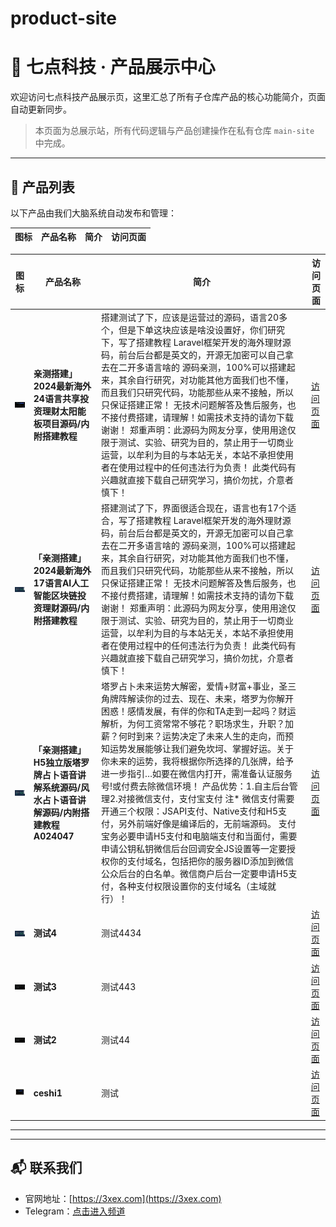 # product-site
# 🧠 七点科技 · 产品展示中心

欢迎访问七点科技产品展示页，这里汇总了所有子仓库产品的核心功能简介，页面自动更新同步。

> 本页面为总展示站，所有代码逻辑与产品创建操作在私有仓库 `main-site` 中完成。

---

## 🧩 产品列表

以下产品由我们大脑系统自动发布和管理：

| 图标 | 产品名称 | 简介 | 访问页面 |
|------|----------|------|----------|
<!-- PRODUCT_LIST_START -->
| 图标 | 产品名称 | 简介 | 访问页面 |
|------|----------|------|----------|
| <img src="https://raw.githubusercontent.com/jkjj8899/product-site/main/assets/licai.png" width="48" /> | **亲测搭建」2024最新海外24语言共享投资理财太阳能板项目源码/内附搭建教程** | 搭建测试了下，应该是运营过的源码，语言20多个，但是下单这块应该是啥没设置好，你们研究下，写了搭建教程  Laravel框架开发的海外理财源码，前台后台都是英文的，开源无加密可以自己拿去在二开多语言啥的  源码亲测，100%可以搭建起来，其余自行研究，对功能其他方面我们也不懂，而且我们只研究代码，功能那些从来不接触，所以只保证搭建正常！  无技术问题解答及售后服务，也不接付费搭建，请理解！如需技术支持的请勿下载谢谢！  郑重声明：此源码为网友分享，使用用途仅限于测试、实验、研究为目的，禁止用于一切商业运营，以牟利为目的与本站无关，本站不承担使用者在使用过程中的任何违法行为负责！  此类代码有兴趣就直接下载自己研究学习，搞价勿扰，介意者慎下！ | [访问页面](https://jkjj8899.github.io/licai/) |
| <img src="https://raw.githubusercontent.com/jkjj8899/product-site/main/assets/haiwaishuzi.png" width="48" /> | **「亲测搭建」2024最新海外17语言AI人工智能区块链投资理财源码/内附搭建教程** | 搭建测试了下，界面很适合现在，语言也有17个适合，写了搭建教程  Laravel框架开发的海外理财源码，前台后台都是英文的，开源无加密可以自己拿去在二开多语言啥的  源码亲测，100%可以搭建起来，其余自行研究，对功能其他方面我们也不懂，而且我们只研究代码，功能那些从来不接触，所以只保证搭建正常！  无技术问题解答及售后服务，也不接付费搭建，请理解！如需技术支持的请勿下载谢谢！  郑重声明：此源码为网友分享，使用用途仅限于测试、实验、研究为目的，禁止用于一切商业运营，以牟利为目的与本站无关，本站不承担使用者在使用过程中的任何违法行为负责！  此类代码有兴趣就直接下载自己研究学习，搞价勿扰，介意者慎下！ | [访问页面](https://jkjj8899.github.io/haiwaishuzi/) |
| <img src="https://raw.githubusercontent.com/jkjj8899/product-site/main/assets/taluopai.png" width="48" /> | **「亲测搭建」H5独立版塔罗牌占卜语音讲解系统源码/风水占卜语音讲解源码/内附搭建教程A024047** | 塔罗占卜未来运势大解密，爱情+财富+事业，圣三角牌阵解读你的过去、现在、未来，塔罗为你解开困惑！感情发展，有伴的你和TA走到一起吗？财运解析，为何工资常常不够花？职场求生，升职？加薪？何时到来？运势决定了未来人生的走向，而预知运势发展能够让我们避免坎坷、掌握好运。关于你未来的运势，我将根据你所选择的几张牌，给予进一步指引…如要在微信内打开，需准备认证服务号!或付费去除微信环境！  产品优势：1.自主后台管理2.对接微信支付，支付宝支付  注* 微信支付需要开通三个权限：JSAPI支付、Native支付和H5支付，另外前端好像是编译后的，无前端源码。  支付宝务必要申请H5支付和电脑端支付和当面付，需要申请公钥私钥微信后台回调安全JS设置等一定要授权你的支付域名，包括把你的服务器ID添加到微信公众后台的白名单。微信商户后台一定要申请H5支付，各种支付权限设置你的支付域名（主域就行）！ | [访问页面](https://jkjj8899.github.io/taluopai/) |
| <img src="https://raw.githubusercontent.com/jkjj8899/product-site/main/assets/ceshi4234.png" width="48" /> | **测试4** | 测试4434 | [访问页面](https://jkjj8899.github.io/ceshi4234/) |
| <img src="https://raw.githubusercontent.com/jkjj8899/product-site/main/assets/ceshi423.png" width="48" /> | **测试3** | 测试443 | [访问页面](https://jkjj8899.github.io/ceshi423/) |
| <img src="https://raw.githubusercontent.com/jkjj8899/product-site/main/assets/ceshi42.png" width="48" /> | **测试2** | 测试44 | [访问页面](https://jkjj8899.github.io/ceshi42/) |
| <img src="https://raw.githubusercontent.com/jkjj8899/product-site/main/assets/ceshi1.png" width="48" /> | **ceshi1** | 测试 | [访问页面](https://jkjj8899.github.io/ceshi1/) |
<!-- PRODUCT_LIST_END -->

---

---

## 📬 联系我们

- 官网地址：[https://3xex.com](https://3xex.com)
- Telegram：[点击进入频道](https://t.me/sy89899)
